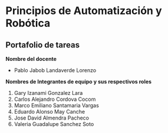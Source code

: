 # **Principios de Automatización y Robótica**

## **Portafolio de tareas**

**Nombre del docente**
* Pablo Jabob Landaverde Lorenzo

**Nombres de Integrantes de equipo y sus respectivos roles**
1. Gary Izanami Gonzalez Lara
2. Carlos Alejandro Cordova Cocom 
3. Marco Emiliano Santamaria Vargas
4. Eduardo Alonso May Canche
5. Jose David Almendra Pacheco
6. Valeria Guadalupe Sanchez Soto 
